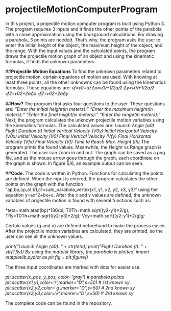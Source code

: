 # projectileMotionComputerProgram
 In this project, a projectile motion computer program is built using Python 3. The program requires 3 inputs and it finds the other points of the parabola with a close approximation using the background calculations. For drawing a parabola, 3 points are needed. That’s why, the program asks the user to enter the initial height of the object, the maximum height of the object, and the range. With the input values and the calculated points, the program draws the projectile motion graph of an object and using the kinematic formulas, it finds the unknown parameters.

##**Projectile Motion Equations**
To find the unknown parameters related to projectile motion, certain equations of motion are used. With knowing at least three points, all the other unknowns can be found using the kinematics formulas. 
These equations are:
*𝑣f=𝑣0+a𝑡
Δx=𝑣0𝑡+1/2a𝑡2
Δy=𝑣0𝑡+1/2a𝑡2
𝑣f2=𝑣02+2aΔx
𝑣f2=𝑣02+2aΔy*


##**How?**
The program first asks four questions to the user. These questions are:
*“Enter the initial height(in meters):”*
*“Enter the maximum height(in meters):”*
*“Enter the final height(in meters):”*
*“Enter the range(in meters):”*
Next, the program calculates the unknown projectile motion variables using the kinematics formulas. The calculated values are:
*Launch Angle (α0)
Flight Duration (t)
Initial Vertical Velocity (V0y)
Initial Horizontal Velocity (V0x)
Initial Velocity (V0)
Final Vertical Velocity (Vfy)
Final Horizontal Velocity (Vfx)
Final Velocity (Vf)
Time to Reach Max. Height (th)*
The program prints the found values. Meanwhile, the Height vs Range graph is generated. The user can zoom in and out. The graph can be saved as a png file, and as the mouse arrow goes through the graph, each coordinate on the graph is shown. In figure 5/6, an example output can be seen.


##**Code.**
The code is written in Python.  Functions for calculating the points are defined. When the input is entered, the program calculates the other points on the graph with the function “ap,bp,cp,a1,b1,c1=calc_parabola_vertex(x1, y1, x2, y2, x3, y3)” using the equation y=ax^2+bx+c. After the x and v values are defined, the unknown variables of projectile motion is found with several functions such as: 

*teta=math.atan(bp)*180/pi;
T0Th=math.sqrt((y2-y1)*2/g);
Tfly=T0Th+math.sqrt((y2-y3)*2/g);
Voy=math.sqrt((y2-y1)*2/g)*g;*

Certain values (g and π) are defined beforehand to make the process easier. After the projectile motion variables are calculated, they are printed, so the user can see all the unknown values.

*print("Launch Angle (α0): " + str(teta))
print("Flight Duration (t): " + str(Tfly))
By using the matplot library, the parabola is plotted.
import matplotlib.pyplot as plt
fig = plt.figure()*

The three input coordinates are marked with dots for easier use. 

*plt.scatter(x_pos, y_pos, color='gray') # parabola points
plt.scatter(x1,y1,color='r',marker="D",s=50) # 1st known xy
plt.scatter(x2,y2,color='g',marker="D",s=50) # 2nd known xy
plt.scatter(x3,y3,color='k',marker="D",s=50) # 3rd known xy*


The complete code can be found in the repository.





